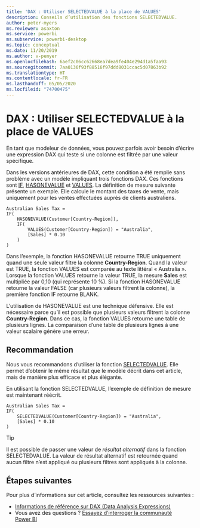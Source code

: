 ```yaml
---
title: 'DAX : Utiliser SELECTEDVALUE à la place de VALUES'
description: Conseils d’utilisation des fonctions SELECTEDVALUE.
author: peter-myers
ms.reviewer: asaxton
ms.service: powerbi
ms.subservice: powerbi-desktop
ms.topic: conceptual
ms.date: 11/20/2019
ms.author: v-pemyer
ms.openlocfilehash: 6aef2c06cc62668ea7dea9fe404e294d1a5faa93
ms.sourcegitcommit: 7aa0136f93f88516f97ddd8031ccac5d07863b92
ms.translationtype: HT
ms.contentlocale: fr-FR
ms.lasthandoff: 05/05/2020
ms.locfileid: "74700475"
---
```

# <a name="dax-use-selectedvalue-instead-of-values"></a>DAX : Utiliser SELECTEDVALUE à la place de VALUES

En tant que modeleur de données, vous pouvez parfois avoir besoin d’écrire une expression DAX qui teste si une colonne est filtrée par une valeur spécifique.

Dans les versions antérieures de DAX, cette condition a été remplie sans problème avec un modèle impliquant trois fonctions DAX. Ces fonctions sont [IF](/dax/if-function-dax), [HASONEVALUE](/dax/hasonevalue-function-dax) et [VALUES](/dax/values-function-dax). La définition de mesure suivante présente un exemple. Elle calcule le montant des taxes de vente, mais uniquement pour les ventes effectuées auprès de clients australiens.

```dax
Australian Sales Tax =
IF(
    HASONEVALUE(Customer[Country-Region]),
    IF(
        VALUES(Customer[Country-Region]) = "Australia",
        [Sales] * 0.10
    )
)
```

Dans l’exemple, la fonction HASONEVALUE retourne TRUE uniquement quand une seule valeur filtre la colonne **Country-Region**. Quand la valeur est TRUE, la fonction VALUES est comparée au texte littéral « Australia ». Lorsque la fonction VALUES retourne la valeur TRUE, la mesure **Sales** est multipliée par 0,10 (qui représente 10 %). Si la fonction HASONEVALUE retourne la valeur FALSE (car plusieurs valeurs filtrent la colonne), la première fonction IF retourne BLANK.

L’utilisation de HASONEVALUE est une technique défensive. Elle est nécessaire parce qu’il est possible que plusieurs valeurs filtrent la colonne **Country-Region**. Dans ce cas, la fonction VALUES retourne une table de plusieurs lignes. La comparaison d’une table de plusieurs lignes à une valeur scalaire génère une erreur.

## <a name="recommendation"></a>Recommandation

Nous vous recommandons d’utiliser la fonction [SELECTEDVALUE](/dax/selectedvalue-function). Elle permet d’obtenir le même résultat que le modèle décrit dans cet article, mais de manière plus efficace et plus élégante.

En utilisant la fonction SELECTEDVALUE, l’exemple de définition de mesure est maintenant réécrit.

```dax
Australian Sales Tax =
IF(
    SELECTEDVALUE(Customer[Country-Region]) = "Australia",
    [Sales] * 0.10
)
```

> [!TIP]
> Il est possible de passer une valeur de _résultat alternatif_ dans la fonction SELECTEDVALUE. La valeur de résultat alternatif est retournée quand aucun filtre n’est appliqué ou plusieurs filtres sont appliqués à la colonne.

## <a name="next-steps"></a>Étapes suivantes

Pour plus d’informations sur cet article, consultez les ressources suivantes :

- [Informations de référence sur DAX (Data Analysis Expressions)](/dax/)
- Vous avez des questions ? [Essayez d’interroger la communauté Power BI](https://community.powerbi.com/)
